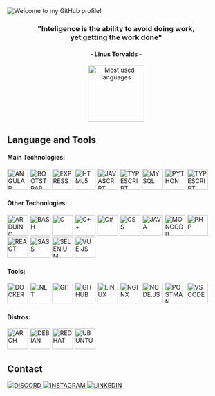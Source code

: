 <img src="https://readme-typing-svg.herokuapp.com?color=4493F8&size=35&center=true&vCenter=true&width=1000&lines=Welcome+to+my+GitHub+profile!" alt="Welcome to my GitHub profile!"/>

<h3 align="center">"Inteligence is the ability to avoid doing work,<br>yet getting the work done"</h3>
<h4 align="center">- Linus Torvalds -</h4>

<div align="center">
 <!-- <img height=130px align="center" title="My Stats" src="https://github-readme-stats.vercel.app/api?username=baka69420&theme=transparent&show_icons=true"/> -->
 <img height=130px align="center" title="Most used languages" src="https://github-readme-stats.vercel.app/api/top-langs/?username=baka69420&layout=compact&theme=transparent"/>
</div>

<h2>Language and Tools</h2>

<h4>Main Technologies:</h4>
<div>
  <img src="https://skillicons.dev/icons?i=angular" height=48px widht=48px title="ANGULAR"/>
  <img src="https://skillicons.dev/icons?i=bootstrap" height=48px widht=48px title="BOOTSTRAP"/>
  <img src="https://skillicons.dev/icons?i=express" height=48px widht=48px title="EXPRESS"/>
  <img src="https://skillicons.dev/icons?i=html" height=48px widht=48px title="HTML5"/>
  <img src="https://skillicons.dev/icons?i=js" height=48px widht=48px title="JAVASCRIPT"/>
  <img src="https://skillicons.dev/icons?i=materialui" height=48px widht=48px title="TYPESCRIPT"/>
  <img src="https://skillicons.dev/icons?i=mysql" height=48px widht=48px title="MYSQL"/>
  <img src="https://skillicons.dev/icons?i=py" height=48px widht=48px title="PYTHON"/>
  <img src="https://skillicons.dev/icons?i=ts" height=48px widht=48px title="TYPESCRIPT"/>
</div>

<h4>Other Technologies:</h4>
<div>
  <img src="https://skillicons.dev/icons?i=arduino" height=48px widht=48px title="ARDUINO"/>
  <img src="https://skillicons.dev/icons?i=bash" height=48px widht=48px title="BASH"/>
  <img src="https://skillicons.dev/icons?i=c" height=48px widht=48px title="C"/>
  <img src="https://skillicons.dev/icons?i=cpp" height=48px widht=48px title="C++"/>
  <img src="https://skillicons.dev/icons?i=cs" height=48px widht=48px title="C#"/>
  <img src="https://skillicons.dev/icons?i=css" height=48px widht=48px title="CSS"/>
  <img src="https://skillicons.dev/icons?i=java" height=48px widht=48px title="JAVA"/>
  <img src="https://skillicons.dev/icons?i=mongodb" height=48px widht=48px title="MONGODB"/>
  <img src="https://skillicons.dev/icons?i=php" height=48px widht=48px title="PHP"/>
  <img src="https://skillicons.dev/icons?i=react" height=48px widht=48px title="REACT"/>
  <img src="https://skillicons.dev/icons?i=sass" height=48px widht=48px title="SASS"/>
  <img src="https://skillicons.dev/icons?i=selenium" height=48px widht=48px title="SELENIUM"/>
  <img src="https://skillicons.dev/icons?i=vue" height=48px widht=48px title="VUE.JS"/>
</div>

<h4>Tools:</h4>
<div>
  <img src="https://skillicons.dev/icons?i=docker" height=48px widht=48px title="DOCKER"/>
  <img src="https://skillicons.dev/icons?i=dotnet" height=48px widht=48px title=".NET"/>
  <img src="https://skillicons.dev/icons?i=git" height=48px widht=48px title="GIT"/>
  <img src="https://skillicons.dev/icons?i=github" height=48px widht=48px title="GITHUB"/>
  <img src="https://skillicons.dev/icons?i=linux" height=48px widht=48px title="LINUX"/>
  <img src="https://skillicons.dev/icons?i=nginx" height=48px widht=48px title="NGINX"/>
  <img src="https://skillicons.dev/icons?i=nodejs" height=48px widht=48px title="NODE.JS"/>
  <img src="https://skillicons.dev/icons?i=postman" height=48px widht=48px title="POSTMAN"/>
  <img src="https://skillicons.dev/icons?i=vscode" height=48px widht=48px title="VS CODE"/>
</div>

<h4>Distros:</h4>
<div>
  <img src="https://skillicons.dev/icons?i=arch" height=48px widht=48px title="ARCH"/>
  <img src="https://skillicons.dev/icons?i=debian" height=48px widht=48px title="DEBIAN"/>
  <img src="https://skillicons.dev/icons?i=redhat" height=48px widht=48px title="REDHAT"/>
  <img src="https://skillicons.dev/icons?i=ubuntu" height=48px widht=48px title="UBUNTU"/>
</div>

<h2>Contact</h2>
  <a href="https://discord.com/users/386589525264302080" target="_blank"><img loading="lazy" src="https://img.shields.io/badge/Discord-5865F2?style=for-the-badge&logo=discord&logoColor=white" title="DISCORD" target="_blank"/>
  <a href="https://www.instagram.com/baka69420/" target="_blank"><img loading="lazy" src="https://img.shields.io/badge/Instagram-E4405F?style=for-the-badge&logo=instagram&logoColor=white" title="INSTAGRAM" target="_blank"/>
  <a href="https://www.linkedin.com/in/rafael-alvarado-b770411a3/" target="_blank"><img loading="lazy" src="https://img.shields.io/badge/LinkedIn-0077B5?style=for-the-badge&logo=linkedin&logoColor=white" title="LINKEDIN" target="_blank"/>
